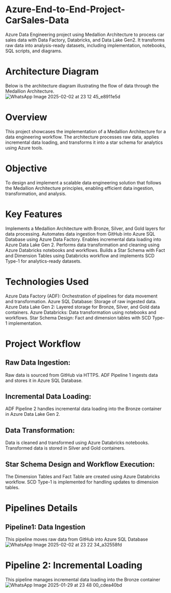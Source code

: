 # Azure-End-to-End-Project-CarSales-Data
Azure Data Engineering project using Medallion Architecture to process car sales data with Data Factory, Databricks, and Data Lake Gen2. It transforms raw data into analysis-ready datasets, including implementation, notebooks, SQL scripts, and diagrams.
# Architecture Diagram
Below is the architecture diagram illustrating the flow of data through the Medallion Architecture.
![WhatsApp Image 2025-02-02 at 23 12 45_e8911e5d](https://github.com/user-attachments/assets/cd05fd79-c5bc-4f93-b578-038055ba5006)

# Overview
This project showcases the implementation of a Medallion Architecture for a data engineering workflow. The architecture processes raw data, applies incremental data loading, and transforms it into a star schema for analytics using Azure tools.

# Objective
To design and implement a scalable data engineering solution that follows the Medallion Architecture principles, enabling efficient data ingestion, transformation, and analysis.

# Key Features
Implements a Medallion Architecture with Bronze, Silver, and Gold layers for data processing.
Automates data ingestion from GitHub into Azure SQL Database using Azure Data Factory.
Enables incremental data loading into Azure Data Lake Gen 2.
Performs data transformation and cleaning using Azure Databricks notebooks and workflows.
Builds a Star Schema with Fact and Dimension Tables using Databricks workflow and implements SCD Type-1 for analytics-ready datasets.

# Technologies Used
Azure Data Factory (ADF): Orchestration of pipelines for data movement and transformation.
Azure SQL Database: Storage of raw ingested data.
Azure Data Lake Gen 2: Layered storage for Bronze, Silver, and Gold data containers.
Azure Databricks: Data transformation using notebooks and workflows.
Star Schema Design: Fact and dimension tables with SCD Type-1 implementation.

# Project Workflow
## Raw Data Ingestion:
Raw data is sourced from GitHub via HTTPS.
ADF Pipeline 1 ingests data and stores it in Azure SQL Database.
## Incremental Data Loading:
ADF Pipeline 2 handles incremental data loading into the Bronze container in Azure Data Lake Gen 2.
## Data Transformation:
Data is cleaned and transformed using Azure Databricks notebooks.
Transformed data is stored in Silver and Gold containers.
## Star Schema Design and Workflow Execution:
The Dimension Tables and Fact Table are created using Azure Databricks workflow.
SCD Type-1 is implemented for handling updates to dimension tables.

# Pipelines Details
## Pipeline1: Data Ingestion
This pipeline moves raw data from GitHub into Azure SQL Database
![WhatsApp Image 2025-02-02 at 23 22 34_a32558fd](https://github.com/user-attachments/assets/7bd26e73-bd7d-48d2-b090-013ffc4da410)

# Pipeline 2: Incremental Loading
This pipeline manages incremental data loading into the Bronze container
![WhatsApp Image 2025-01-29 at 23 48 00_cdea40bd](https://github.com/user-attachments/assets/57dabef7-b66e-4c63-a369-31f116533489)

